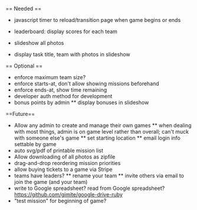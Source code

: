 == Needed ==
* javascript timer to reload/transition page when game begins or ends

* leaderboard: display scores for each team
* slideshow all photos
* display task title, team with photos in slideshow

== Optional ==
* enforce maximum team size?
* enforce starts-at, don't allow showing missions beforehand
* enforce ends-at, show time remaining
* developer auth method for development
* bonus points by admin
** display bonuses in slideshow

==Future==
* Allow any admin to create and manage their own games
** when dealing with most things, admin is on game level rather than overall; can't muck with someone else's game
** set starting location
** email login info settable by game
* auto svg/pdf of printable mission list
* Allow downloading of all photos as zipfile
* drag-and-drop reordering mission priorities
* allow buying tickets to a game via Stripe
* teams have leaders?
** rename your team
** invite others via email to join the game (and your team)
* write to Google spreadsheet? read from Google spreadsheet? https://github.com/gimite/google-drive-ruby
* "test mission" for beginning of game?

